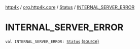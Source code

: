 [http4k](../../index.md) / [org.http4k.core](../index.md) / [Status](index.md) / [INTERNAL_SERVER_ERROR](./-i-n-t-e-r-n-a-l_-s-e-r-v-e-r_-e-r-r-o-r.md)

# INTERNAL_SERVER_ERROR

`val INTERNAL_SERVER_ERROR: `[`Status`](index.md) [(source)](https://github.com/http4k/http4k/blob/master/http4k-core/src/main/kotlin/org/http4k/core/Status.kt#L57)